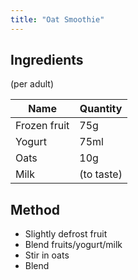 ```yaml
---
title: "Oat Smoothie"
---
```


## Ingredients

(per adult)

| Name | Quantity |
| --- | --- |
| Frozen fruit | 75g |
| Yogurt | 75ml |
| Oats | 10g |
| Milk | (to taste) |

## Method

- Slightly defrost fruit
- Blend fruits/yogurt/milk
- Stir in oats
- Blend
